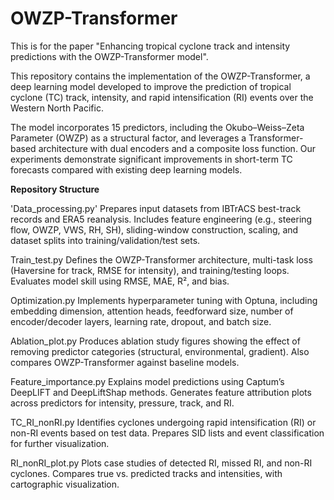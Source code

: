 # OWZP-Transformer

This is for the paper "Enhancing tropical cyclone track and intensity predictions with the OWZP-Transformer model".

This repository contains the implementation of the OWZP-Transformer, a deep learning model developed to improve the prediction of tropical cyclone (TC) track, intensity, and rapid intensification (RI) events over the Western North Pacific.

The model incorporates 15 predictors, including the Okubo–Weiss–Zeta Parameter (OWZP) as a structural factor, and leverages a Transformer-based architecture with dual encoders and a composite loss function. Our experiments demonstrate significant improvements in short-term TC forecasts compared with existing deep learning models.

**Repository Structure**

'Data_processing.py'
Prepares input datasets from IBTrACS best-track records and ERA5 reanalysis. Includes feature engineering (e.g., steering flow, OWZP, VWS, RH, SH), sliding-window construction, scaling, and dataset splits into training/validation/test sets.

Train_test.py
Defines the OWZP-Transformer architecture, multi-task loss (Haversine for track, RMSE for intensity), and training/testing loops. Evaluates model skill using RMSE, MAE, R², and bias.

Optimization.py
Implements hyperparameter tuning with Optuna, including embedding dimension, attention heads, feedforward size, number of encoder/decoder layers, learning rate, dropout, and batch size.

Ablation_plot.py
Produces ablation study figures showing the effect of removing predictor categories (structural, environmental, gradient). Also compares OWZP-Transformer against baseline models.

Feature_importance.py
Explains model predictions using Captum’s DeepLIFT and DeepLiftShap methods. Generates feature attribution plots across predictors for intensity, pressure, track, and RI.

TC_RI_nonRI.py
Identifies cyclones undergoing rapid intensification (RI) or non-RI events based on test data. Prepares SID lists and event classification for further visualization.

RI_nonRI_plot.py
Plots case studies of detected RI, missed RI, and non-RI cyclones. Compares true vs. predicted tracks and intensities, with cartographic visualization.
